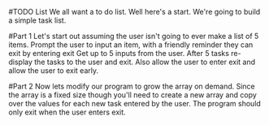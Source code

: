#TODO List
We all want a to do list. Well here's a start. We're going to build a simple task list. 

#Part 1
Let's start out assuming the user isn't going to ever make a list of 5 items. 
Prompt the user to input an item, with a friendly reminder they can exit by entering exit
Get up to 5 inputs from the user. After 5 tasks re-display the tasks to the user and exit. 
Also allow the user to enter exit and allow the user to exit early. 

#Part 2 
Now lets modify our program to grow the array on demand. Since the array is a fixed size though you'll need to create
a new array and copy over the values for each new task entered by the user. The program should only exit when the user 
enters exit.